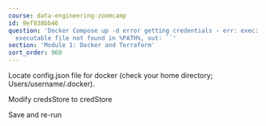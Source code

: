 ```yaml
---
course: data-engineering-zoomcamp
id: 9ef838bb46
question: 'Docker Compose up -d error getting credentials - err: exec: "docker-credential-desktop":
  executable file not found in %PATH%, out: ``'
section: 'Module 1: Docker and Terraform'
sort_order: 960
---
```


Locate config.json file for docker (check your home directory; Users/username/.docker).

Modify credsStore to credStore

Save and re-run

